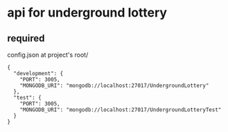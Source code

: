 # api for underground lottery

## required

config.json at project's root/

```
{
  "development": {
    "PORT": 3005,
    "MONGODB_URI": "mongodb://localhost:27017/UndergroundLottery"
  },
  "test": {
    "PORT": 3005,
    "MONGODB_URI": "mongodb://localhost:27017/UndergroundLotteryTest"
  }
}
```
